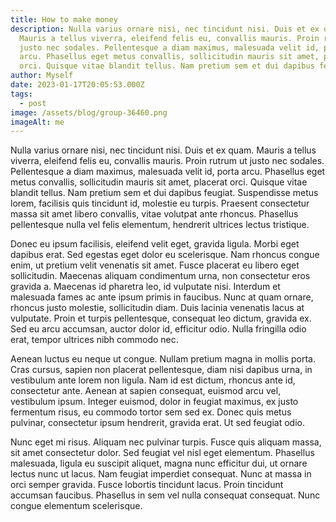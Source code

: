 ```yaml
---
title: How to make money
description: Nulla varius ornare nisi, nec tincidunt nisi. Duis et ex quam.
  Mauris a tellus viverra, eleifend felis eu, convallis mauris. Proin rutrum ut
  justo nec sodales. Pellentesque a diam maximus, malesuada velit id, porta
  arcu. Phasellus eget metus convallis, sollicitudin mauris sit amet, placerat
  orci. Quisque vitae blandit tellus. Nam pretium sem et dui dapibus feugiat.
author: Myself
date: 2023-01-17T20:05:53.000Z
tags:
  - post
image: /assets/blog/group-36460.png
imageAlt: me
---
```



Nulla varius ornare nisi, nec tincidunt nisi. Duis et ex quam. Mauris a tellus viverra, eleifend felis eu, convallis mauris. Proin rutrum ut justo nec sodales. Pellentesque a diam maximus, malesuada velit id, porta arcu. Phasellus eget metus convallis, sollicitudin mauris sit amet, placerat orci. Quisque vitae blandit tellus. Nam pretium sem et dui dapibus feugiat. Suspendisse metus lorem, facilisis quis tincidunt id, molestie eu turpis. Praesent consectetur massa sit amet libero convallis, vitae volutpat ante rhoncus. Phasellus pellentesque nulla vel felis elementum, hendrerit ultrices lectus tristique.

Donec eu ipsum facilisis, eleifend velit eget, gravida ligula. Morbi eget dapibus erat. Sed egestas eget dolor eu scelerisque. Nam rhoncus congue enim, ut pretium velit venenatis sit amet. Fusce placerat eu libero eget sollicitudin. Maecenas aliquam condimentum urna, non consectetur eros gravida a. Maecenas id pharetra leo, id vulputate nisi. Interdum et malesuada fames ac ante ipsum primis in faucibus. Nunc at quam ornare, rhoncus justo molestie, sollicitudin diam. Duis lacinia venenatis lacus at vulputate. Proin et turpis pellentesque, consequat leo dictum, gravida ex. Sed eu arcu accumsan, auctor dolor id, efficitur odio. Nulla fringilla odio erat, tempor ultrices nibh commodo nec.

Aenean luctus eu neque ut congue. Nullam pretium magna in mollis porta. Cras cursus, sapien non placerat pellentesque, diam nisi dapibus urna, in vestibulum ante lorem non ligula. Nam id est dictum, rhoncus ante id, consectetur ante. Aenean at sapien consequat, euismod arcu vel, vestibulum ipsum. Integer euismod, dolor in feugiat maximus, ex justo fermentum risus, eu commodo tortor sem sed ex. Donec quis metus pulvinar, consectetur ipsum hendrerit, gravida erat. Ut sed feugiat odio.

Nunc eget mi risus. Aliquam nec pulvinar turpis. Fusce quis aliquam massa, sit amet consectetur dolor. Sed feugiat vel nisl eget elementum. Phasellus malesuada, ligula eu suscipit aliquet, magna nunc efficitur dui, ut ornare lectus nunc ut lacus. Nam feugiat imperdiet consequat. Nunc at massa in orci semper gravida. Fusce lobortis tincidunt lacus. Proin tincidunt accumsan faucibus. Phasellus in sem vel nulla consequat consequat. Nunc congue elementum scelerisque.